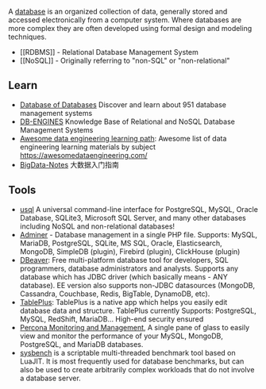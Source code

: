A [database](https://en.wikipedia.org/wiki/Database) is an organized collection of data, generally stored and accessed electronically from a computer system. Where databases are more complex they are often developed using formal design and modeling techniques.

- [[RDBMS]] - Relational Database Management System
- [[NoSQL]] - Originally referring to "non-SQL" or "non-relational"



## Learn
- [Database of Databases](https://dbdb.io/) Discover and learn about 951 database management systems
- [DB-ENGINES](https://db-engines.com/en/) Knowledge Base of Relational and NoSQL Database Management Systems
- [Awesome data engineering learning path](https://github.com/snird/awesome-data-engineering-learning): Awesome list of data engineering learning materials by subject https://awesomedataengineering.com/
- [BigData-Notes](https://github.com/heibaiying/BigData-Notes) 大数据入门指南



## Tools
- [usql](https://github.com/xo/usql) A universal command-line interface for PostgreSQL, MySQL, Oracle Database, SQLite3, Microsoft SQL Server, and many other databases including NoSQL and non-relational databases!
- [Adminer](https://github.com/vrana/adminer) - Database management in a single PHP file. Supports: MySQL, MariaDB, PostgreSQL, SQLite, MS SQL, Oracle, Elasticsearch, MongoDB, SimpleDB (plugin), Firebird (plugin), ClickHouse (plugin)
- [DBeaver](https://github.com/dbeaver/dbeaver): Free multi-platform database tool for developers, SQL programmers, database administrators and analysts. Supports any database which has JDBC driver (which basically means - ANY database). EE version also supports non-JDBC datasources (MongoDB, Cassandra, Couchbase, Redis, BigTable, DynamoDB, etc).
- [TablePlus](https://github.com/TablePlus/TablePlus): TablePlus is a native app which helps you easily edit database data and structure. TablePlus currently Supports: PostgreSQL, MySQL, RedShift, MariaDB... High-end security ensured
- [Percona Monitoring and Management](https://www.percona.com/software/database-tools/percona-monitoring-and-management), A single pane of glass to easily view and monitor the performance of your MySQL, MongoDB, PostgreSQL, and MariaDB databases.
- [sysbench](https://github.com/akopytov/sysbench) is a scriptable multi-threaded benchmark tool based on LuaJIT. It is most frequently used for database benchmarks, but can also be used to create arbitrarily complex workloads that do not involve a database server.
